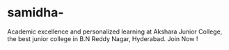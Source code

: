 # samidha-
Academic excellence and personalized learning at Akshara Junior College, the best junior college in B.N Reddy Nagar, Hyderabad. Join Now !
